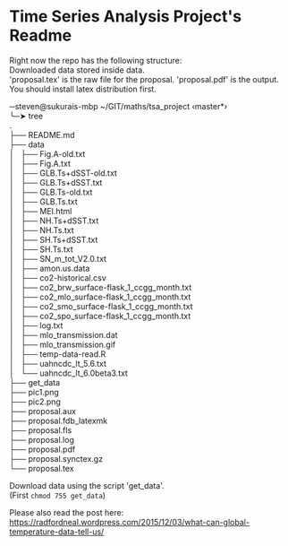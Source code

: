 # Time Series Analysis Project's Readme
  
Right now the repo has the following structure:  
Downloaded data stored inside data.  
'proposal.tex' is the raw file for the proposal. 'proposal.pdf' is the output. You should install latex distribution first.  



  
─steven@sukurais-mbp ~/GIT/maths/tsa_project  ‹master*›    
╰─➤  tree    
.    
├── README.md    
├── data   
│   ├── Fig.A-old.txt  
│   ├── Fig.A.txt  
│   ├── GLB.Ts+dSST-old.txt  
│   ├── GLB.Ts+dSST.txt  
│   ├── GLB.Ts-old.txt  
│   ├── GLB.Ts.txt  
│   ├── MEI.html  
│   ├── NH.Ts+dSST.txt  
│   ├── NH.Ts.txt  
│   ├── SH.Ts+dSST.txt  
│   ├── SH.Ts.txt  
│   ├── SN_m_tot_V2.0.txt  
│   ├── amon.us.data  
│   ├── co2-historical.csv  
│   ├── co2_brw_surface-flask_1_ccgg_month.txt  
│   ├── co2_mlo_surface-flask_1_ccgg_month.txt  
│   ├── co2_smo_surface-flask_1_ccgg_month.txt  
│   ├── co2_spo_surface-flask_1_ccgg_month.txt  
│   ├── log.txt  
│   ├── mlo_transmission.dat  
│   ├── mlo_transmission.gif  
│   ├── temp-data-read.R  
│   ├── uahncdc_lt_5.6.txt  
│   └── uahncdc_lt_6.0beta3.txt  
├── get_data  
├── pic1.png  
├── pic2.png  
├── proposal.aux  
├── proposal.fdb_latexmk  
├── proposal.fls  
├── proposal.log  
├── proposal.pdf  
├── proposal.synctex.gz  
└── proposal.tex  
  
Download data using the script 'get_data'.  
(First `chmod 755 get_data`)
  
Please also read the post here:  
https://radfordneal.wordpress.com/2015/12/03/what-can-global-temperature-data-tell-us/
